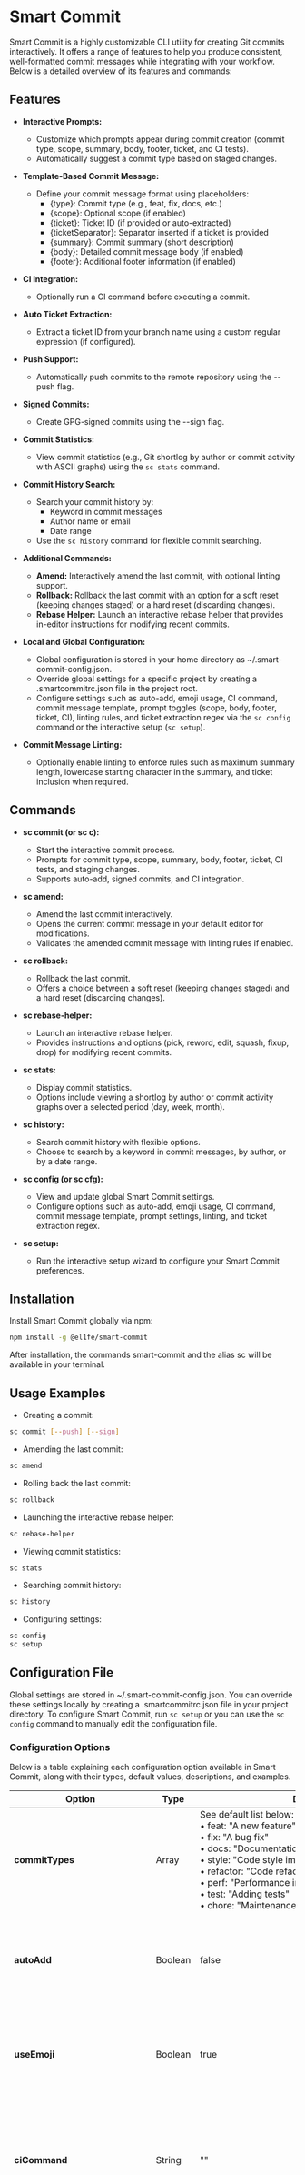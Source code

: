 # Smart Commit

Smart Commit is a highly customizable CLI utility for creating Git commits interactively. It offers a range of features to help you produce consistent, well-formatted commit messages while integrating with your workflow. Below is a detailed overview of its features and commands:

## Features

- **Interactive Prompts:**
  - Customize which prompts appear during commit creation (commit type, scope, summary, body, footer, ticket, and CI tests).
  - Automatically suggest a commit type based on staged changes.

- **Template-Based Commit Message:**
  - Define your commit message format using placeholders:
    - {type}: Commit type (e.g., feat, fix, docs, etc.)
    - {scope}: Optional scope (if enabled)
    - {ticket}: Ticket ID (if provided or auto-extracted)
    - {ticketSeparator}: Separator inserted if a ticket is provided
    - {summary}: Commit summary (short description)
    - {body}: Detailed commit message body (if enabled)
    - {footer}: Additional footer information (if enabled)

- **CI Integration:**
  - Optionally run a CI command before executing a commit.

- **Auto Ticket Extraction:**
  - Extract a ticket ID from your branch name using a custom regular expression (if configured).

- **Push Support:**
  - Automatically push commits to the remote repository using the --push flag.

- **Signed Commits:**
  - Create GPG-signed commits using the --sign flag.

- **Commit Statistics:**
  - View commit statistics (e.g., Git shortlog by author or commit activity with ASCII graphs) using the `sc stats` command.

- **Commit History Search:**
  - Search your commit history by:
    - Keyword in commit messages
    - Author name or email
    - Date range
  - Use the `sc history` command for flexible commit searching.

- **Additional Commands:**
  - **Amend:** Interactively amend the last commit, with optional linting support.
  - **Rollback:** Rollback the last commit with an option for a soft reset (keeping changes staged) or a hard reset (discarding changes).
  - **Rebase Helper:** Launch an interactive rebase helper that provides in-editor instructions for modifying recent commits.

- **Local and Global Configuration:**
  - Global configuration is stored in your home directory as ~/.smart-commit-config.json.
  - Override global settings for a specific project by creating a .smartcommitrc.json file in the project root.
  - Configure settings such as auto-add, emoji usage, CI command, commit message template, prompt toggles (scope, body, footer, ticket, CI), linting rules, and ticket extraction regex via the `sc config` command or the interactive setup (`sc setup`).

- **Commit Message Linting:**
  - Optionally enable linting to enforce rules such as maximum summary length, lowercase starting character in the summary, and ticket inclusion when required.

## Commands

- **sc commit (or sc c):**
  - Start the interactive commit process.
  - Prompts for commit type, scope, summary, body, footer, ticket, CI tests, and staging changes.
  - Supports auto-add, signed commits, and CI integration.

- **sc amend:**
  - Amend the last commit interactively.
  - Opens the current commit message in your default editor for modifications.
  - Validates the amended commit message with linting rules if enabled.

- **sc rollback:**
  - Rollback the last commit.
  - Offers a choice between a soft reset (keeping changes staged) and a hard reset (discarding changes).

- **sc rebase-helper:**
  - Launch an interactive rebase helper.
  - Provides instructions and options (pick, reword, edit, squash, fixup, drop) for modifying recent commits.

- **sc stats:**
  - Display commit statistics.
  - Options include viewing a shortlog by author or commit activity graphs over a selected period (day, week, month).

- **sc history:**
  - Search commit history with flexible options.
  - Choose to search by a keyword in commit messages, by author, or by a date range.

- **sc config (or sc cfg):**
  - View and update global Smart Commit settings.
  - Configure options such as auto-add, emoji usage, CI command, commit message template, prompt settings, linting, and ticket extraction regex.

- **sc setup:**
  - Run the interactive setup wizard to configure your Smart Commit preferences.

## Installation

Install Smart Commit globally via npm:

```bash
npm install -g @el1fe/smart-commit  
```

After installation, the commands smart-commit and the alias sc will be available in your terminal.

## Usage Examples

- Creating a commit:

```bash
sc commit [--push] [--sign]
```

- Amending the last commit:

```bash
sc amend
```

- Rolling back the last commit:

```bash
sc rollback
```

- Launching the interactive rebase helper:

```bash
sc rebase-helper
```

- Viewing commit statistics:

```bash
sc stats
```

- Searching commit history:

```bash
sc history
```

- Configuring settings:

```bash
sc config
sc setup
```

## Configuration File

Global settings are stored in ~/.smart-commit-config.json. You can override these settings locally by creating a .smartcommitrc.json file in your project directory. To configure Smart Commit, run `sc setup` or you can use the `sc config` command to manually edit the configuration file.

### Configuration Options

Below is a table explaining each configuration option available in Smart Commit, along with their types, default values, descriptions, and examples.

| Option                         | Type     | Default                                                                                                  | Description                                                                                                          | Example                          |
|--------------------------------|----------|----------------------------------------------------------------------------------------------------------|----------------------------------------------------------------------------------------------------------------------|----------------------------------|
| **commitTypes**                | Array    | See default list below:<br> • feat: "A new feature"<br> • fix: "A bug fix"<br> • docs: "Documentation changes"<br> • style: "Code style improvements"<br> • refactor: "Code refactoring"<br> • perf: "Performance improvements"<br> • test: "Adding tests"<br> • chore: "Maintenance and chores" | List of available commit types, each with an emoji, a value, and a description.                                     | `[{"emoji": "✨", "value": "feat", "description": "A new feature"}, ...]`  |
| **autoAdd**                    | Boolean  | false                                                                                                    | If set to true, all changes will be staged automatically before creating a commit.                                   | true                             |
| **useEmoji**                   | Boolean  | true                                                                                                     | Determines whether emojis are displayed in the commit type selection prompt.                                         | false                            |
| **ciCommand**                  | String   | ""                                                                                                       | Command to run CI tests before committing. If provided, CI tests will run automatically when prompted.                | "npm test"                       |
| **templates.defaultTemplate**  | String   | `[{type}]{ticketSeparator}{ticket}: {summary}\n\nBody:\n{body}\n\nFooter:\n{footer}`                     | Template used to format the commit message. Placeholders will be replaced with user-provided or auto-generated content.   | `"[{type}]: {summary}"`           |
| **steps.scope**                | Boolean  | false                                                                                                    | Whether to prompt for a commit scope (an optional field).                                                            | true                             |
| **steps.body**                 | Boolean  | false                                                                                                    | Whether to prompt for a detailed commit body.                                                                        | true                             |
| **steps.footer**               | Boolean  | false                                                                                                    | Whether to prompt for additional commit footer information.                                                          | true                             |
| **steps.ticket**               | Boolean  | false                                                                                                    | Whether to prompt for a ticket ID. If enabled and left empty, ticket ID might be auto-extracted using the regex.        | true                             |
| **steps.runCI**                | Boolean  | false                                                                                                    | Whether to prompt for running CI tests before committing.                                                            | true                             |
| **ticketRegex**                | String   | ""                                                                                                       | A regular expression used to extract a ticket ID from the current branch name.                                         | `"^(DEV-\\d+)"`                  |
| **enableLint**                 | Boolean  | false                                                                                                    | Enables commit message linting based on specified linting rules.                                                      | true                             |
| **lintRules.summaryMaxLength** | Number   | 72                                                                                                       | Maximum allowed length for the commit summary.                                                                       | 72                               |
| **lintRules.typeCase**         | String   | "lowercase"                                                                                              | Specifies the required case for the first character of the commit summary.                                            | "lowercase"                      |
| **lintRules.requiredTicket**   | Boolean  | false                                                                                                    | If true, a ticket ID is required in the commit message.                                                              | true                             |

### Example of a Local Configuration File (`.smartcommitrc.json`)

```json
{
  "autoAdd": true,
  "useEmoji": true,
  "ciCommand": "npm test",
  "templates": {
    "defaultTemplate": "[{type}]: {summary}"
  },
  "steps": {
    "scope": true,
    "body": true,
    "footer": true,
    "ticket": true,
    "runCI": true
  },
  "ticketRegex": "^(DEV-\\d+)",
  "enableLint": true,
  "lintRules": {
    "summaryMaxLength": 72,
    "typeCase": "lowercase",
    "requiredTicket": true
  }
}
```

## License

MIT